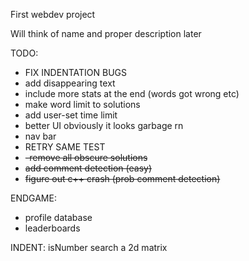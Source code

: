First webdev project

Will think of name and proper description later



TODO:
- FIX INDENTATION BUGS
- add disappearing text 
- include more stats at the end (words got wrong etc)
- make word limit to solutions 
- add user-set time limit
- better UI obviously it looks garbage rn
- nav bar
- RETRY SAME TEST
- ~~-remove all obscure solutions~~ 
- ~~add comment detection (easy)~~
- ~~figure out c++ crash (prob comment detection)~~





ENDGAME:
- profile database
- leaderboards


INDENT:
isNumber
search a 2d matrix